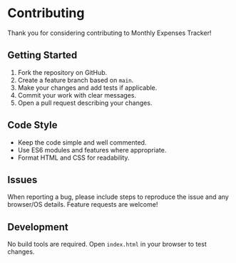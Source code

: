 # Contributing

Thank you for considering contributing to Monthly Expenses Tracker!

## Getting Started

1. Fork the repository on GitHub.
2. Create a feature branch based on `main`.
3. Make your changes and add tests if applicable.
4. Commit your work with clear messages.
5. Open a pull request describing your changes.

## Code Style

- Keep the code simple and well commented.
- Use ES6 modules and features where appropriate.
- Format HTML and CSS for readability.

## Issues

When reporting a bug, please include steps to reproduce the issue and any browser/OS details. Feature requests are welcome!

## Development

No build tools are required. Open `index.html` in your browser to test changes.

